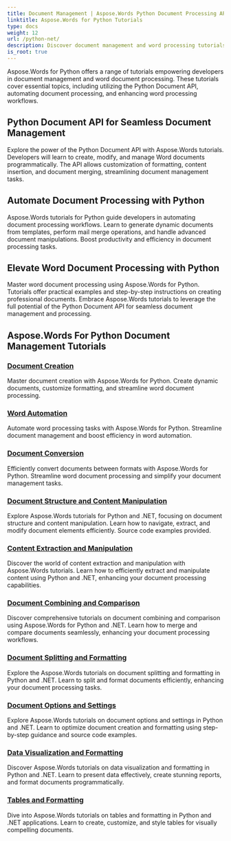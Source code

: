 ```yaml
---
title: Document Management | Aspose.Words Python Document Processing API 
linktitle: Aspose.Words for Python Tutorials
type: docs
weight: 12
url: /python-net/
description: Discover document management and word processing tutorials with Aspose.Words for Python. Automate document processing, customize formatting, and create dynamic documents. 
is_root: true
---
```

Aspose.Words for Python offers a range of tutorials empowering developers in document management and word document processing. These tutorials cover essential topics, including utilizing the Python Document API, automating document processing, and enhancing word processing workflows.

## Python Document API for Seamless Document Management

Explore the power of the Python Document API with Aspose.Words tutorials. Developers will learn to create, modify, and manage Word documents programmatically. The API allows customization of formatting, content insertion, and document merging, streamlining document management tasks.

## Automate Document Processing with Python

Aspose.Words tutorials for Python guide developers in automating document processing workflows. Learn to generate dynamic documents from templates, perform mail merge operations, and handle advanced document manipulations. Boost productivity and efficiency in document processing tasks.

## Elevate Word Document Processing with Python

Master word document processing using Aspose.Words for Python. Tutorials offer practical examples and step-by-step instructions on creating professional documents. Embrace Aspose.Words tutorials to leverage the full potential of the Python Document API for seamless document management and processing.

## Aspose.Words For Python Document Management Tutorials
### [Document Creation](./document-creation/)
Master document creation with Aspose.Words for Python. Create dynamic documents, customize formatting, and streamline word document processing.
### [Word Automation](./word-automation/)
Automate word processing tasks with Aspose.Words for Python. Streamline document management and boost efficiency in word automation.
### [Document Conversion](./document-conversion/)
Efficiently convert documents between formats with Aspose.Words for Python. Streamline word document processing and simplify your document management tasks. 
### [Document Structure and Content Manipulation](./document-structure-and-content-manipulation/)
Explore Aspose.Words tutorials for Python and .NET, focusing on document structure and content manipulation. Learn how to navigate, extract, and modify document elements efficiently. Source code examples provided.
### [Content Extraction and Manipulation](./content-extraction-and-manipulation/)
Discover the world of content extraction and manipulation with Aspose.Words tutorials. Learn how to efficiently extract and manipulate content using Python and .NET, enhancing your document processing capabilities.
### [Document Combining and Comparison](./document-combining-and-comparison/)
Discover comprehensive tutorials on document combining and comparison using Aspose.Words for Python and .NET. Learn how to merge and compare documents seamlessly, enhancing your document processing workflows.
### [Document Splitting and Formatting](./document-splitting-and-formatting/)
Explore the Aspose.Words tutorials on document splitting and formatting in Python and .NET. Learn to split and format documents efficiently, enhancing your document processing tasks. 
### [Document Options and Settings](./document-options-and-settings/)
Explore Aspose.Words tutorials on document options and settings in Python and .NET. Learn to optimize document creation and formatting using step-by-step guidance and source code examples.
### [Data Visualization and Formatting](./data-visualization-and-formatting/)
Discover Aspose.Words tutorials on data visualization and formatting in Python and .NET. Learn to present data effectively, create stunning reports, and format documents programmatically.
### [Tables and Formatting](./tables-and-formatting/)
Dive into Aspose.Words tutorials on tables and formatting in Python and .NET applications. Learn to create, customize, and style tables for visually compelling documents. 